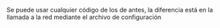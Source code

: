 Se puede usar cualquier código de los de antes, la diferencia está en la llamada a la red mediante el archivo de configuración